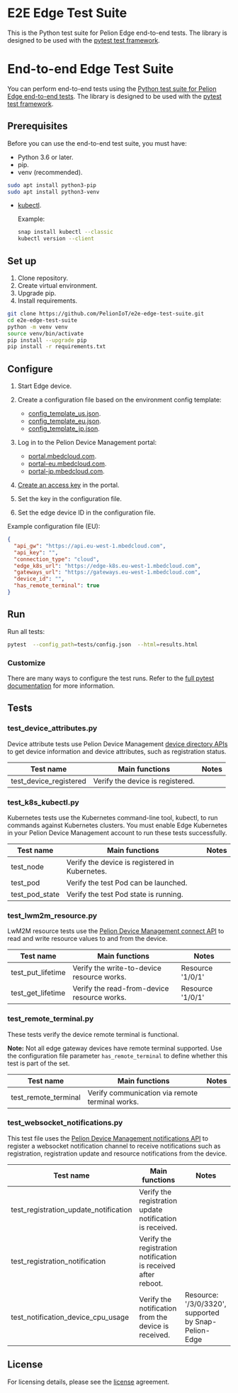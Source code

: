 # E2E Edge Test Suite

This is the Python test suite for Pelion Edge end-to-end tests. The library is designed to be used with
the [pytest test framework](https://docs.pytest.org/en/latest/).

<h1 id="end-to-end">End-to-end Edge Test Suite</h1>

You can perform end-to-end tests using the [Python test suite for Pelion Edge end-to-end tests](https://github.com/PelionIoT/e2e-edge-test-suite/blob/main/README.md). The library is designed to be used with the [pytest test framework](https://docs.pytest.org/en/latest/).

## Prerequisites

Before you can use the end-to-end test suite, you must have:

- Python 3.6 or later.
- pip.
- venv (recommended).

```bash
sudo apt install python3-pip
sudo apt install python3-venv
```

- [kubectl](https://kubernetes.io/docs/tasks/tools/install-kubectl-linux/).

   Example:

   ```bash
   snap install kubectl --classic
   kubectl version --client
   ```

## Set up

1. Clone repository.
1. Create virtual environment.
1. Upgrade pip.
1. Install requirements.

```bash
git clone https://github.com/PelionIoT/e2e-edge-test-suite.git
cd e2e-edge-test-suite
python -m venv venv
source venv/bin/activate
pip install --upgrade pip
pip install -r requirements.txt
```

## Configure

1. Start Edge device.
1. Create a configuration file based on the environment config template:

   - [config_template_us.json](https://github.com/PelionIoT/pelion-e2e-edge-python-test-suite/blob/main/tests/config_template_us.json).
   - [config_template_eu.json](https://github.com/PelionIoT/pelion-e2e-edge-python-test-suite/blob/main/tests/config_template_eu.json).
   - [config_template_jp.json](https://github.com/PelionIoT/pelion-e2e-edge-python-test-suite/blob/main/tests/config_template_jp.json).

1. Log in to the Pelion Device Management portal:

   - [portal.mbedcloud.com](https://portal.mbedcloud.com).
   - [portal-eu.mbedcloud.com](https://portal-eu.mbedcloud.com/).
   - [portal-jp.mbedcloud.com](https://portal-jp.mbedcloud.com/).

1. [Create an access key](https://developer.pelion.com/docs/device-management/current/user-account/application-access-keys.html) in the portal.
1. Set the key in the configuration file.
1. Set the edge device ID in the configuration file.

Example configuration file (EU):

```json
{
  "api_gw": "https://api.eu-west-1.mbedcloud.com",
  "api_key": "",
  "connection_type": "cloud",
  "edge_k8s_url": "https://edge-k8s.eu-west-1.mbedcloud.com",
  "gateways_url": "https://gateways.eu-west-1.mbedcloud.com",
  "device_id": "",
  "has_remote_terminal": true
}
```

## Run

Run all tests:

```bash
pytest  --config_path=tests/config.json  --html=results.html

```

### Customize

There are many ways to configure the test runs. Refer to the [full pytest documentation](https://docs.pytest.org/en/latest/contents.html) for more information.

## Tests

### test_device_attributes.py

Device attribute tests use Pelion Device Management [device directory APIs](https://developer.pelion.com/docs/device-management-api/device-directory/) to get device information and device attributes, such as registration status.

 Test name                        | Main functions                                        | Notes                        |
| ------------------------------- | ------------------------------------------------------| -----------------------------|
| test_device_registered          | Verify the device is registered.                      |                              |

### test_k8s_kubectl.py

Kubernetes tests use the Kubernetes command-line tool, kubectl, to run commands against Kubernetes clusters. You must enable Edge Kubernetes in your Pelion Device Management account to run these tests successfully.

 Test name                        | Main functions                                        | Notes                        |
| ------------------------------- | ------------------------------------------------------| -----------------------------|
| test_node                       | Verify the device is registered in Kubernetes.        |                              |
| test_pod                        | Verify the test Pod can be launched.                  |                              |
| test_pod_state                  | Verify the test Pod state is running.                 |                              |

### test_lwm2m_resource.py

LwM2M resource tests use the [Pelion Device Management connect API](https://developer.pelion.com/docs/device-management-api/connect/)
to read and write resource values to and from the device.

 Test name                        | Main functions                                        | Notes                        |
| ------------------------------- | ------------------------------------------------------| -----------------------------|
| test_put_lifetime               | Verify the write-to-device resource works.            | Resource '1/0/1'             |
| test_get_lifetime               | Verify the read-from-device resource works.           | Resource '1/0/1'             |

### test_remote_terminal.py

These tests verify the device remote terminal is functional.

<span class="notes">**Note:** Not all edge gateway devices have remote terminal supported. Use the configuration file parameter `has_remote_terminal` to define whether this test is part of the set.</span>

 Test name                        | Main functions                                        | Notes                        |
| ------------------------------- | ------------------------------------------------------| -----------------------------|
| test_remote_terminal            | Verify communication via remote terminal works.       |                              |

### test_websocket_notifications.py

This test file uses the [Pelion Device Management notifications API](https://developer.pelion.com/docs/device-management-api/notifications/) to register a websocket notification channel to receive notifications such as registration, registration update and resource notifications from the device.

 Test name                                | Main functions                                                      | Notes                        |
| ----------------------------------------| --------------------------------------------------------------------| -----------------------------|
| test_registration_update_notification   | Verify the registration update notification is received.            |                              |
| test_registration_notification          | Verify the registration notification is received after reboot.      |                              |
| test_notification_device_cpu_usage      | Verify the notification from the device is received.                | Resource: '/3/0/3320', supported by Snap-Pelion-Edge|

## License

For licensing details, please see the [license](https://github.com/PelionIoT/pelion-e2e-edge-python-test-suite/blob/main/LICENSE) agreement.
